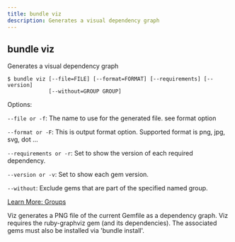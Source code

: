 ```yaml
---
title: bundle viz
description: Generates a visual dependency graph
---
```


## bundle viz

Generates a visual dependency graph

    $ bundle viz [--file=FILE] [--format=FORMAT] [--requirements] [--version]
                 [--without=GROUP GROUP]
    
Options:

<code>--file or -f</code>: The name to use for the generated file. see format option

<code>--format or -F</code>: This is output format option. Supported format is png, jpg, svg, dot ...

<code>--requirements or -r</code>: Set to show the version of each required dependency.

<code>--version or -v</code>: Set to show each gem version.

<code>--without</code>: Exclude gems that are part of the specified named group.

<a href="/groups.html" class="btn btn-primary">Learn More: Groups</a>

Viz generates a PNG file of the current Gemfile as a dependency graph.
Viz requires the ruby-graphviz gem (and its dependencies).
The associated gems must also be installed via 'bundle install'.

